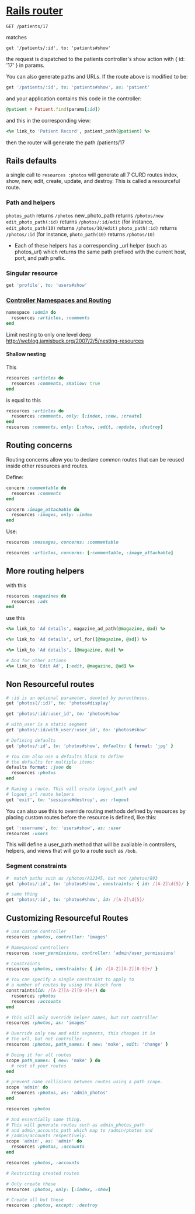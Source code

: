 # [Rails router](https://guides.rubyonrails.org/routing.html)


`GET /patients/17` 

matches

`get '/patients/:id', to: 'patients#show'`

the request is dispatched to the patients controller's show action with { id: '17' } in params.

You can also generate paths and URLs. If the route above is modified to be:

```ruby
get '/patients/:id', to: 'patients#show', as: 'patient'
```

and your application contains this code in the controller:

```ruby
@patient = Patient.find(params[:id])
```

and this in the corresponding view:

```ruby
<%= link_to 'Patient Record', patient_path(@patient) %>
```

then the router will generate the path /patients/17

## Rails defaults

a single call to `resources :photos` will generate all 7 CURD routes index, show, new, edit, create, update, and destroy. This is called a resourceful route.

### Path and helpers

`photos_path` returns `/photos`
new_photo_path returns `/photos/new`
`edit_photo_path(:id)` returns `/photos/:id/edit` (for instance, `edit_photo_path(10)` returns `/photos/10/edit)`
`photo_path(:id)` returns `/photos/:id` (for instance, `photo_path(10)` returns `/photos/10)`

- Each of these helpers has a corresponding _url helper (such as photos_url) which returns the same path prefixed with the current host, port, and path prefix.

### Singular resource

```ruby
get 'profile', to: 'users#show'
```

### [Controller Namespaces and Routing](https://guides.rubyonrails.org/routing.html#controller-namespaces-and-routing)

```ruby
namespace :admin do
  resources :articles, :comments
end
```

Limit nesting to only one level deep http://weblog.jamisbuck.org/2007/2/5/nesting-resources

#### Shallow nesting

This

```ruby
resources :articles do
  resources :comments, shallow: true
end
```

is equsl to this

```ruby
resources :articles do
  resources :comments, only: [:index, :new, :create]
end
resources :comments, only: [:show, :edit, :update, :destroy]
```

## Routing concerns

Routing concerns allow you to declare common routes that can be reused inside other resources and routes.

Define:

```ruby
concern :commentable do
  resources :comments
end

concern :image_attachable do
  resources :images, only: :index
end
```

Use:

```ruby
resources :messages, concerns: :commentable

resources :articles, concerns: [:commentable, :image_attachable]
```

## More routing helpers

with this

```ruby
resources :magazines do
  resources :ads
end
``` 

use this

```ruby
<%= link_to 'Ad details', magazine_ad_path(@magazine, @ad) %>

<%= link_to 'Ad details', url_for([@magazine, @ad]) %>

<%= link_to 'Ad details', [@magazine, @ad] %>

# And for other actions
<%= link_to 'Edit Ad', [:edit, @magazine, @ad] %>

```

## Non Resourceful routes

```ruby
# :id is an optional parameter, denoted by parentheses.
get 'photos(/:id)', to: 'photos#display'

get 'photos/:id/:user_id', to: 'photos#show'

# with_user is a static segment
get 'photos/:id/with_user/:user_id', to: 'photos#show'

# Defining defaults
get 'photos/:id', to: 'photos#show', defaults: { format: 'jpg' }

# You can also use a defaults block to define 
# the defaults for multiple items:
defaults format: :json do
  resources :photos
end

# Naming a route. This will create logout_path and
# logout_url route helpers
get 'exit', to: 'sessions#destroy', as: :logout

```

You can also use this to override routing methods defined by resources by placing custom routes before the resource is defined, like this:

```ruby
get ':username', to: 'users#show', as: :user
resources :users
```

This will define a user_path method that will be available in controllers, helpers, and views that will go to a route such as `/bob`. 



### Segment constraints

```ruby
#  match paths such as /photos/A12345, but not /photos/893
get 'photos/:id', to: 'photos#show', constraints: { id: /[A-Z]\d{5}/ }

# same thing
get 'photos/:id', to: 'photos#show', id: /[A-Z]\d{5}/
```

## Customizing Resourceful Routes

```rb
# use custom controller
resources :photos, controller: 'images'

# Namespaced controllers
resources :user_permissions, controller: 'admin/user_permissions'

# Constraints
resources :photos, constraints: { id: /[A-Z][A-Z][0-9]+/ }

# You can specify a single constraint to apply to 
# a number of routes by using the block form
constraints(id: /[A-Z][A-Z][0-9]+/) do
  resources :photos
  resources :accounts
end

# This will only override helper names, but not controller
resources :photos, as: 'images'

# Override only new and edit segments, this changes it in
# the url, but not controller.
resources :photos, path_names: { new: 'make', edit: 'change' }

# Doing it for all routes
scope path_names: { new: 'make' } do
  # rest of your routes
end

# prevent name collisions between routes using a path scope.
scope 'admin' do
  resources :photos, as: 'admin_photos'
end

resources :photos

# And essentially same thing.
# This will generate routes such as admin_photos_path 
# and admin_accounts_path which map to /admin/photos and 
# /admin/accounts respectively.
scope 'admin', as: 'admin' do
  resources :photos, :accounts
end

resources :photos, :accounts

# Restricting created routes

# Only create these
resources :photos, only: [:index, :show]

# Create all but these
resources :photos, except: :destroy

```

